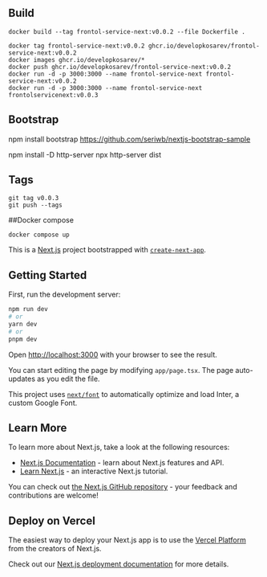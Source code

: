 ## Build 
```
docker build --tag frontol-service-next:v0.0.2 --file Dockerfile .

docker tag frontol-service-next:v0.0.2 ghcr.io/developkosarev/frontol-service-next:v0.0.2
docker images ghcr.io/developkosarev/*
docker push ghcr.io/developkosarev/frontol-service-next:v0.0.2
docker run -d -p 3000:3000 --name frontol-service-next frontol-service-next:v0.0.2
docker run -d -p 3000:3000 --name frontol-service-next frontolservicenext:v0.0.3
```    

## Bootstrap
npm install bootstrap
https://github.com/seriwb/nextjs-bootstrap-sample

npm install -D http-server
npx http-server dist

## Tags
```
git tag v0.0.3
git push --tags
```

##Docker compose
```
docker compose up
```


This is a [Next.js](https://nextjs.org/) project bootstrapped with [`create-next-app`](https://github.com/vercel/next.js/tree/canary/packages/create-next-app).

## Getting Started

First, run the development server:

```bash
npm run dev
# or
yarn dev
# or
pnpm dev
```

Open [http://localhost:3000](http://localhost:3000) with your browser to see the result.

You can start editing the page by modifying `app/page.tsx`. The page auto-updates as you edit the file.

This project uses [`next/font`](https://nextjs.org/docs/basic-features/font-optimization) to automatically optimize and load Inter, a custom Google Font.

## Learn More

To learn more about Next.js, take a look at the following resources:

- [Next.js Documentation](https://nextjs.org/docs) - learn about Next.js features and API.
- [Learn Next.js](https://nextjs.org/learn) - an interactive Next.js tutorial.

You can check out [the Next.js GitHub repository](https://github.com/vercel/next.js/) - your feedback and contributions are welcome!

## Deploy on Vercel

The easiest way to deploy your Next.js app is to use the [Vercel Platform](https://vercel.com/new?utm_medium=default-template&filter=next.js&utm_source=create-next-app&utm_campaign=create-next-app-readme) from the creators of Next.js.

Check out our [Next.js deployment documentation](https://nextjs.org/docs/deployment) for more details.
